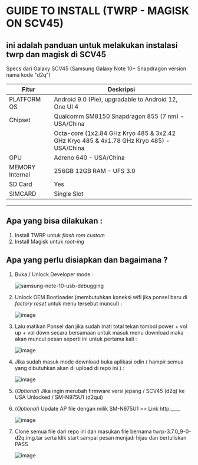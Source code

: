 #  GUIDE TO INSTALL (TWRP - MAGISK ON SCV45)
## ini adalah panduan untuk melakukan instalasi twrp dan magisk di SCV45

Specs dari Galaxy SCV45 (Samsung Galaxy Note 10+ Snapdragon version nama kode "d2q")

|Fitur| Deskripsi| 
|----------------|-----------------------------------------------------------------------------------------|
|PLATFORM	OS    |Android 9.0 (Pie), upgradable to Android 12, One UI 4
|Chipset	        |Qualcomm SM8150 Snapdragon 855 (7 nm) - USA/China
|                |Octa-core (1x2.84 GHz Kryo 485 & 3x2.42 GHz Kryo 485 & 4x1.78 GHz Kryo 485) - USA/China
|GPU	            |Adreno 640 - USA/China
|MEMORY Internal |256GB 12GB RAM - UFS 3.0
|SD Card         |Yes 
|SIMCARD         |Single Slot


------------------------------------------------------------------------------------------------------------
## Apa yang bisa dilakukan :

1. Install TWRP untuk _flash rom custom_
2. Install Magisk untuk _root-ing_

## Apa yang perlu disiapkan dan bagaimana ?
1. Buka / Unlock Developer mode :
   
   ![samsung-note-10-usb-debugging](https://github.com/z3rg/TWRP-MAGISK-SCV45/assets/3973856/9d1fe0d5-e886-426c-8388-02539e5adb4d)
   
2. Unlock OEM Bootloader (membutuhkan koneksi wifi jika ponsel baru di _factory reset_ untuk menu tersebut muncul) :
   
   ![image](https://github.com/z3rg/TWRP-MAGISK-SCV45/assets/3973856/d50302be-0d74-42dd-ba06-0a2f3d67594c)

3. Lalu matikan Ponsel dan jika sudah mati total tekan tombol power + vol up + vol down secara bersamaan untuk masuk menu download maka akan muncul pesan seperti ini untuk pertama kali :
   
   ![image](https://github.com/z3rg/TWRP-MAGISK-SCV45/assets/3973856/ab4aa628-aa51-46ec-9377-f24c6cabc3ea)

4. Jika sudah masuk mode download buka aplikasi odin ( hampir semua yang dibutuhkan akan di upload di repo ini ) :

   ![image](https://github.com/z3rg/TWRP-MAGISK-SCV45/assets/3973856/e3c22813-830c-42ee-b5c9-89f142ba65a9)
   
6. (_Optional_) Jika ingin merubah firmware versi jepang / SCV45 (d2q) ke USA Unlocked / SM-N975U1 (d2qui)

7. (_Optional_) Update AP file dengan milik SM-N975U1 >> Link http:____

   ![image](https://github.com/z3rg/TWRP-MAGISK-SCV45/assets/3973856/60645021-e3d9-4c29-8281-8d51f8edac2c)

8. Clone semua file dari repo ini dan masukan file bernama twrp-3.7.0_9-0-d2q.img.tar serta klik start sampai pesan menjadi hijau dan bertuliskan PASS
   
   ![image](https://github.com/z3rg/TWRP-MAGISK-SCV45/assets/3973856/5c9cdf0d-9883-41f4-83d7-5e616a6f438e)





